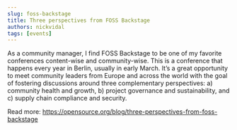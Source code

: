 ```yaml
---
slug: foss-backstage
title: Three perspectives from FOSS Backstage
authors: nickvidal
tags: [events]
---
```


As a community manager, I find FOSS Backstage to be one of my favorite conferences content-wise and community-wise. This is a conference that happens every year in Berlin, usually in early March. It’s a great opportunity to meet community leaders from Europe and across the world with the goal of fostering discussions around three complementary perspectives: a) community health and growth, b) project governance and sustainability, and c) supply chain compliance and security.

Read more: https://opensource.org/blog/three-perspectives-from-foss-backstage
